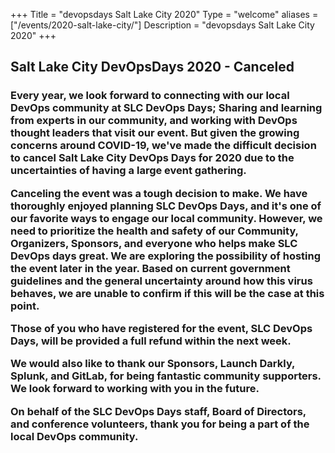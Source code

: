 +++
Title = "devopsdays Salt Lake City 2020"
Type = "welcome"
aliases = ["/events/2020-salt-lake-city/"]
Description = "devopsdays Salt Lake City 2020"
+++

<!-- <div style="text-align:center;">
  {{< event_logo >}}
</div> -->

<h2>Salt Lake City DevOpsDays 2020 - Canceled</h2>
<h3>Every year, we look forward to connecting with our local DevOps community at SLC DevOps Days; Sharing and learning from experts in our community, and working with DevOps thought leaders that visit our event. But given the growing concerns around COVID-19, we've made the difficult decision to cancel Salt Lake City DevOps Days for 2020 due to the uncertainties of having a large event gathering.

Canceling the event was a tough decision to make. We have thoroughly enjoyed planning SLC DevOps Days, and it's one of our favorite ways to engage our local community. However, we need to prioritize the health and safety of our Community, Organizers, Sponsors, and everyone who helps make SLC DevOps days great. We are exploring the possibility of hosting the event later in the year. Based on current government guidelines and the general uncertainty around how this virus behaves, we are unable to confirm if this will be the case at this point.

Those of you who have registered for the event, SLC DevOps Days, will be provided a full refund within the next week.

We would also like to thank our Sponsors, Launch Darkly, Splunk, and GitLab, for being fantastic community supporters. We look forward to working with you in the future.

On behalf of the SLC DevOps Days staff, Board of Directors, and conference volunteers, thank you for being a part of the local DevOps community.
</h3>
